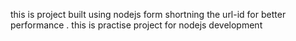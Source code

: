 this is project built using nodejs form shortning the url-id for better performance . this is practise project for nodejs development
